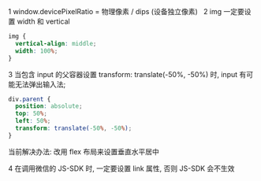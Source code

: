 1 window.devicePixelRatio = 物理像素 / dips (设备独立像素)  
2 img 一定要设置 width 和 vertical
```css
img {
  vertical-align: middle;
  width: 100%;
}
```

3 当包含 input 的父容器设置 transform: translate(-50%, -50%) 时, input 有可能无法弹出输入法;
```css
div.parent {
  position: absolute;
  top: 50%;
  left: 50%;
  transform: translate(-50%, -50%);
}
```
当前解决办法: 改用 flex 布局来设置垂直水平居中

4 在调用微信的 JS-SDK 时, 一定要设置 link 属性, 否则 JS-SDK 会不生效
